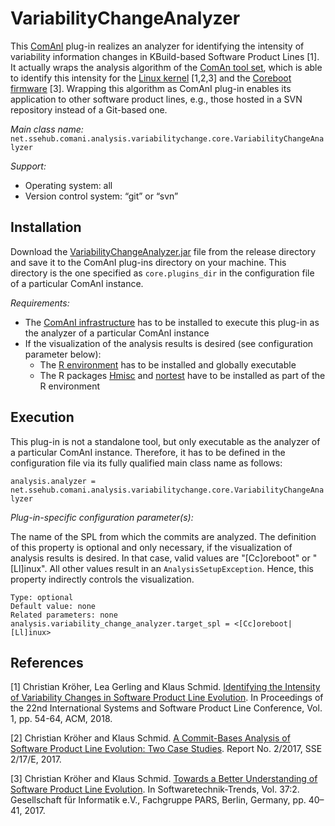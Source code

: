 # VariabilityChangeAnalyzer
This [ComAnI](https://github.com/CommitAnalysisInfrastructure/ComAnI) plug-in realizes an analyzer for identifying the intensity of variability information changes in KBuild-based Software Product Lines [1]. It actually wraps the analysis algorithm of the [ComAn tool set](https://github.com/SSE-LinuxAnalysis/ComAn), which is able to identify this intensity for the [Linux kernel](https://git.kernel.org/pub/scm/linux/kernel/git/torvalds/linux.git) [1,2,3] and the [Coreboot firmware](https://www.coreboot.org/downloads.html) [3]. Wrapping this algorithm as ComAnI plug-in enables its application to other software product lines, e.g., those hosted in a SVN repository instead of a Git-based one.

*Main class name:* `net.ssehub.comani.analysis.variabilitychange.core.VariabilityChangeAnalyzer`

*Support:*
- Operating system: all
- Version control system: “git” or “svn”

## Installation
Download the [VariabilityChangeAnalyzer.jar](/release/VariabilityChangeAnalyzer.jar) file from the release directory and save it to the ComAnI plug-ins directory on your machine. This directory is the one specified as `core.plugins_dir` in the configuration file of a particular ComAnI instance.

*Requirements:*
- The [ComAnI infrastructure](https://github.com/CommitAnalysisInfrastructure/ComAnI) has to be installed to execute this plug-in as the analyzer of a particular ComAnI instance
- If the visualization of the analysis results is desired (see configuration parameter below):
  - The [R environment](https://www.r-project.org/) has to be installed and globally executable
  - The R packages [Hmisc](https://cran.r-project.org/web/packages/Hmisc/index.html) and [nortest](https://cran.r-project.org/web/packages/nortest/index.html) have to be installed as part of the R environment

## Execution
This plug-in is not a standalone tool, but only executable as the analyzer of a particular ComAnI instance. Therefore, it has to be defined in the configuration file via its fully qualified main class name as follows:

`analysis.analyzer = net.ssehub.comani.analysis.variabilitychange.core.VariabilityChangeAnalyzer`

*Plug-in-specific configuration parameter(s):*

The name of the SPL from which the commits are analyzed. The definition of this property is optional and only necessary, if the visualization of analysis results is desired. In that case, valid values are "[Cc]oreboot" or "[Ll]inux". All other values result in an `AnalysisSetupException`. Hence, this property indirectly controls the visualization.
```Properties
Type: optional
Default value: none
Related parameters: none
analysis.variability_change_analyzer.target_spl = <[Cc]oreboot|[Ll]inux>
```

## References
[1] Christian Kröher, Lea Gerling and Klaus Schmid. [Identifying the Intensity of Variability Changes in Software Product Line Evolution](https://sse.uni-hildesheim.de/forschung/publikationen/publikation-einzelansicht/?lsfid=11762&cHash=c331c5cf449cd662ce89c638ca2e5e69). In Proceedings of the 22nd International Systems and Software Product Line Conference, Vol. 1, pp. 54-64, ACM, 2018.

[2] Christian Kröher and Klaus Schmid. [A Commit-Bases Analysis of Software Product Line Evolution: Two Case Studies](https://sse.uni-hildesheim.de/en/research/projects/revamp2/spl-evolution/). Report No. 2/2017, SSE 2/17/E, 2017.

[3] Christian Kröher and Klaus Schmid. [Towards a Better Understanding of Software Product Line Evolution](https://dl.gi.de/handle/20.500.12116/4685). In Softwaretechnik-Trends, Vol. 37:2. Gesellschaft für Informatik e.V., Fachgruppe PARS, Berlin, Germany, pp. 40–41, 2017.

